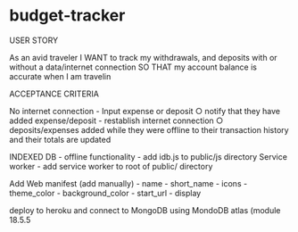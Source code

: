 # budget-tracker

USER STORY

As an avid traveler
I WANT to track my withdrawals, and deposits with or without a data/internet connection
SO THAT my account balance is accurate when I am travelin


ACCEPTANCE CRITERIA

No internet connection
	- Input expense or deposit
		○ notify that they have added expense/deposit
	- restablish internet connection
		○ deposits/expenses added while they were offline to their transaction history  and their totals are updated



INDEXED DB - offline functionality
	- add idb.js to public/js directory
Service worker
	- add service worker to root of public/ directory

Add Web manifest (add manually)
	- name
	- short_name
	- icons
	- theme_color
	- background_color
	- start_url
	- display

deploy to heroku and connect to MongoDB using MondoDB atlas
(module 18.5.5

